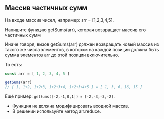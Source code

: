 ## Массив частичных сумм

На входе массив чисел, например: arr = [1,2,3,4,5].

Напишите функцию getSums(arr), которая возвращает массив его частичных сумм.

Иначе говоря, вызов getSums(arr) должен возвращать новый массив из такого же числа элементов, в котором на каждой позиции должна быть сумма элементов arr до этой позиции включительно.

То есть:
```javascript
const arr = [ 1, 2, 3, 4, 5 ]

getSums(arr) 
// [ 1, 1+2, 1+2+3, 1+2+3+4, 1+2+3+4+5 ] = [ 1, 3, 6, 16, 15 ]

```

Ещё пример: `getSums([-2,-1,0,1]) = [-2,-3,-3,-2]`.

- Функция не должна модифицировать входной массив.
- В решении используйте метод arr.reduce.